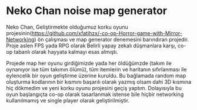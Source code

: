 # Neko Chan noise map generator
 
 Neko Chan, Geliştirmekte olduğumuz korku oyunu projesinin(https://github.com/xfatihzx/-co-op-Horror-game-with-Mirror-Networking) ön çalışması ve map generator denemesini barındıran projedir. Proje aslen FPS yada RPG olarak Belirli yapay zekalı düşmanlara karşı, co-op tabanlı olarak hayyata kalmayı esas almıştı. 
 
 Projede map her oyunu girdiğimizde yada her öldüğümzde (takım ile oynanıyor ise tüm takımın ölümü), tüm itemlerin ve haritanın sıfırlanması ile eylencelik bir oyun geliştirme üzerine kuruldu. Bu bağlamada random map oluşturma kodlarının bir kısmını başarılı olarak yazmış olsam dahi 3D kısmına hiç dökmedim ve yeni korku oyunu projesini geçiş yaptım. Dolayısıyla bu oyun başlangıçta co-op olarak tasarlanmak istense bile hiçbir networking kullanılmamış ve single player olarak geliştirilmiştir.
 
 
